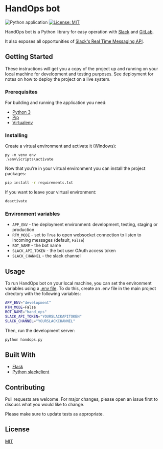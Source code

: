 # HandOps bot

![Python application](https://github.com/vescuderog/hand-ops-bot/workflows/Python%20application/badge.svg)
[![License: MIT](https://img.shields.io/badge/License-MIT-yellow.svg)](https://opensource.org/licenses/MIT)

HandOps bot is a Python library for easy operation with [Slack](https://slack.com/intl/es-la/) and [GitLab](https://gitlab.com/).

It also exposes all opportunities of [Slack's Real Time Messaging API](https://api.slack.com/rtm).

## Getting Started

These instructions will get you a copy of the project up and running on your local machine for development and testing purposes. See deployment for notes on how to deploy the project on a live system.

### Prerequisites

For building and running the application you need:

- [Python 3](https://www.python.org/) 
- [Pip](https://pip.pypa.io/en/stable/)
- [Virtualenv](https://virtualenv.pypa.io/en/stable/)

### Installing

Create a virtual environment and activate it (Windows):

```shell
py -m venv env
.\env\Scripts\activate
```

Now that you’re in your virtual environment you can install the project packages:

```bash
pip install -r requirements.txt
```

If you want to leave your virtual environment:

```bash
deactivate
```

### Environment variables

* `APP_ENV` - the deployment environment: development, testing, staging or production
* `RTM_MODE` - set to `True` to open websocket connection to listen to incoming messages (default, `False`)
* `BOT_NAME` - the bot name
* `SLACK_API_TOKEN` - the bot user OAuth access token
* `SLACK_CHANNEL` - the slack channel

## Usage

To run HandOps bot on your local machine, you can set the environment variables using a [.env file](https://github.com/theskumar/python-dotenv). To do this, create an .env file in the main project directory with the following variables:

```bash
APP_ENV="development"
RTM_MODE=False
BOT_NAME="hand_ops"
SLACK_API_TOKEN="YOURSLACKAPITOKEN"
SLACK_CHANNEL="YOURSLACKCHANNEL"
```

Then, run the development server:

```bash
python handops.py
```

## Built With

* [Flask](https://palletsprojects.com/p/flask/)
* [Python slackclient](https://github.com/slackapi/python-slackclient)

## Contributing

Pull requests are welcome. For major changes, please open an issue first to discuss what you would like to change.

Please make sure to update tests as appropriate.

## License

[MIT](https://choosealicense.com/licenses/mit/)
